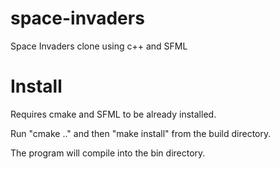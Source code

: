 # space-invaders
Space Invaders clone using c++ and SFML

# Install
Requires cmake and SFML to be already installed.

Run "cmake .." and then "make install" from the build directory.

The program will compile into the bin directory.
